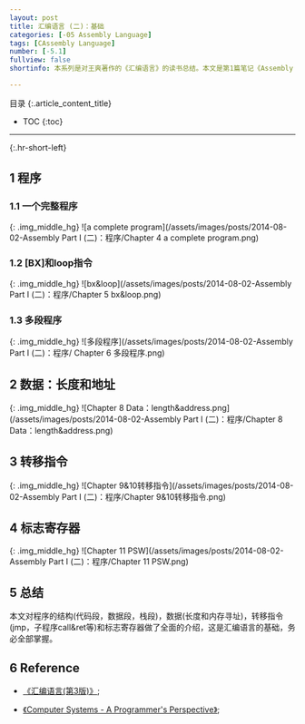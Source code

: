 ```yaml
---
layout: post
title: 汇编语言 (二)：基础
categories: [-05 Assembly Language]
tags: [CAssembly Language]
number: [-5.1]
fullview: false
shortinfo: 本系列是对王爽著作的《汇编语言》的读书总结。本文是第1篇笔记《Assembly Part I (二)：程序》。

---
```

目录
{:.article_content_title}


* TOC
{:toc}

---
{:.hr-short-left}

## 1 程序 ##

### 1.1 一个完整程序 ###

{: .img_middle_hg}
![a complete program](/assets/images/posts/2014-08-02-Assembly Part I (二)：程序/Chapter 4 a complete program.png)

### 1.2 [BX]和loop指令 ###

{: .img_middle_hg}
![bx&loop](/assets/images/posts/2014-08-02-Assembly Part I (二)：程序/Chapter 5 bx&loop.png)

### 1.3 多段程序 ###

{: .img_middle_hg}
![多段程序](/assets/images/posts/2014-08-02-Assembly Part I (二)：程序/
Chapter 6 多段程序.png)

## 2 数据：长度和地址 ##

{: .img_middle_hg}
![Chapter 8 Data：length&address.png](/assets/images/posts/2014-08-02-Assembly Part I (二)：程序/Chapter 8 Data：length&address.png)

## 3 转移指令 ##

{: .img_middle_hg}
![Chapter 9&10转移指令](/assets/images/posts/2014-08-02-Assembly Part I (二)：程序/Chapter 9&10转移指令.png)

## 4 标志寄存器 ##

{: .img_middle_hg}
![Chapter 11 PSW](/assets/images/posts/2014-08-02-Assembly Part I (二)：程序/Chapter 11 PSW.png)


## 5 总结 ##

本文对程序的结构(代码段，数据段，栈段)，数据(长度和内存寻址)，转移指令(jmp，子程序call&ret等)和标志寄存器做了全面的介绍，这是汇编语言的基础，务必全部掌握。

## 6 Reference ##

- [《汇编语言(第3版)》](https://www.amazon.cn/%E5%9B%BE%E4%B9%A6/dp/B00EYSPGYE?tag=et04-23);

- [《Computer Systems - A Programmer's Perspective》](https://www.amazon.com/Computer-Systems-Programmers-Perspective-2nd/dp/0136108040);




